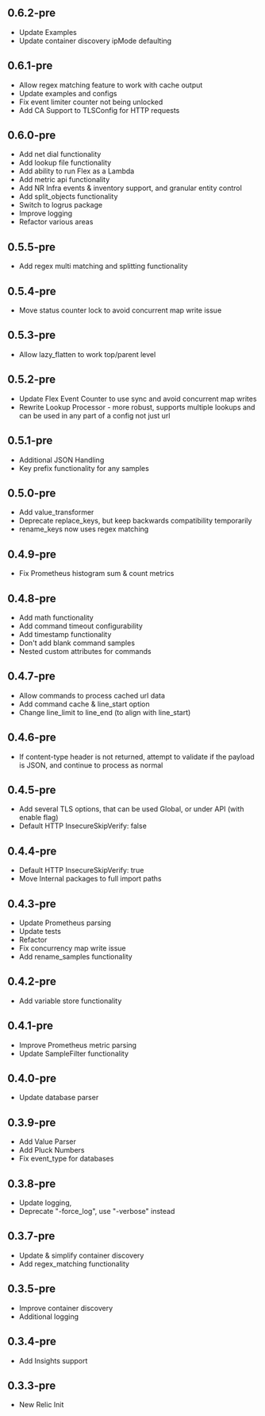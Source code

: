 0.6.2-pre
------
- Update Examples
- Update container discovery ipMode defaulting

0.6.1-pre
------
- Allow regex matching feature to work with cache output
- Update examples and configs
- Fix event limiter counter not being unlocked
- Add CA Support to TLSConfig for HTTP requests

0.6.0-pre
------
- Add net dial functionality
- Add lookup file functionality
- Add ability to run Flex as a Lambda
- Add metric api functionality
- Add NR Infra events & inventory support, and granular entity control
- Add split_objects functionality
- Switch to logrus package
- Improve logging
- Refactor various areas

0.5.5-pre
------
- Add regex multi matching and splitting functionality

0.5.4-pre
------
- Move status counter lock to avoid concurrent map write issue

0.5.3-pre
------
- Allow lazy_flatten to work top/parent level

0.5.2-pre
------
- Update Flex Event Counter to use sync and avoid concurrent map writes
- Rewrite Lookup Processor - more robust, supports multiple lookups and can be used in any part of a config not just url

0.5.1-pre
------
- Additional JSON Handling
- Key prefix functionality for any samples

0.5.0-pre
------
- Add value_transformer
- Deprecate replace_keys, but keep backwards compatibility temporarily
- rename_keys now uses regex matching

0.4.9-pre
------
- Fix Prometheus histogram sum & count metrics

0.4.8-pre
------
- Add math functionality
- Add command timeout configurability
- Add timestamp functionality
- Don't add blank command samples
- Nested custom attributes for commands

0.4.7-pre
------
- Allow commands to process cached url data
- Add command cache & line_start option
- Change line_limit to line_end (to align with line_start)

0.4.6-pre
------
- If content-type header is not returned, attempt to validate if the payload is JSON, and continue to process as normal

0.4.5-pre
------
- Add several TLS options, that can be used Global, or under API (with enable flag)
- Default HTTP InsecureSkipVerify: false

0.4.4-pre
------
- Default HTTP InsecureSkipVerify: true
- Move Internal packages to full import paths

0.4.3-pre
------
- Update Prometheus parsing 
- Update tests
- Refactor
- Fix concurrency map write issue
- Add rename_samples functionality

0.4.2-pre
------
- Add variable store functionality

0.4.1-pre
------
- Improve Prometheus metric parsing
- Update SampleFilter functionality

0.4.0-pre
------
- Update database parser

0.3.9-pre
------
- Add Value Parser
- Add Pluck Numbers
- Fix event_type for databases

0.3.8-pre
------
- Update logging, 
- Deprecate "-force_log", use "-verbose" instead

0.3.7-pre
------
- Update & simplify container discovery
- Add regex_matching functionality

0.3.5-pre
------
- Improve container discovery
- Additional logging

0.3.4-pre
------
- Add Insights support

0.3.3-pre
------
- New Relic Init